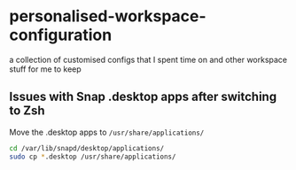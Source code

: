 # personalised-workspace-configuration
a collection of customised configs that I spent time on and other workspace stuff for me to keep

## Issues with Snap .desktop apps after switching to Zsh
Move the .desktop apps to `/usr/share/applications/`
```bash
cd /var/lib/snapd/desktop/applications/
sudo cp *.desktop /usr/share/applications/
```
